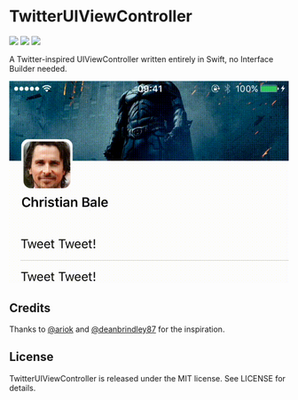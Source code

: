 # TwitterUIViewController
[![](http://img.shields.io/badge/ios-9.0+-FC3159.svg)]()
[![](http://img.shields.io/badge/swift-3.0-FD9426.svg)]()
[![](http://img.shields.io/badge/xcode-8.0-157EFB.svg)]()

A Twitter-inspired UIViewController written entirely in Swift, no Interface Builder needed.



![gif](./resources/out.gif)



## Credits

Thanks to [@ariok](https://github.com/ariok/TB_TwitterUI) and [@deanbrindley87](https://github.com/deanbrindley87/Twitter-UI) for the inspiration.

## License

TwitterUIViewController is released under the MIT license. See LICENSE for details.
